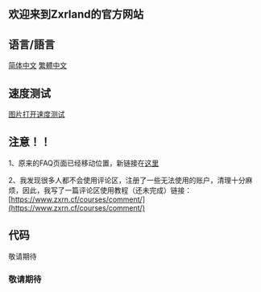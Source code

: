 ## 欢迎来到Zxrland的官方网站
## 语言/語言
[简体中文](https://www.zxrn.cf/) [繁體中文](https://www.zxrn.cf/zh-hant)
## 速度测试
[图片打开速度测试](https://www.zxrn.cf/test/image-test)
## 注意！！
1、原来的FAQ页面已经移动位置，新链接在[这里](https://www.zxrn.cf/faq)

2、我发现很多人都不会使用评论区，注册了一些无法使用的账户，清理十分麻烦，因此，我写了一篇评论区使用教程（还未完成）链接：[https://www.zxrn.cf/courses/comment/](https://www.zxrn.cf/courses/comment/)
## 代码
敬请期待
### 敬请期待
 

